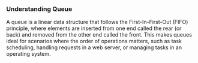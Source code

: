 ### Understanding Queue

A queue is a linear data structure that follows the First-In-First-Out (FIFO) principle, where elements are inserted from one end called the rear (or back) and removed from the other end called the front. This makes queues ideal for scenarios where the order of operations matters, such as task scheduling, handling requests in a web server, or managing tasks in an operating system.
